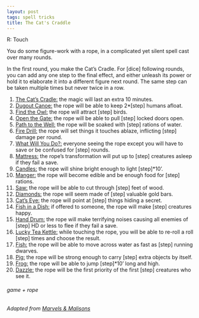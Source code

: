 ```yaml
---
layout: post
tags: spell tricks
title: The Cat's Craddle
---
```

R: Touch

You do some figure-work with a rope, in a complicated yet silent spell cast over many rounds. 

In the first round, you make the Cat’s Cradle. For [dice] following rounds, you can add any one step to the final effect, and either unleash its power or hold it to elaborate it into a different figure next round. The same step can be taken multiple times but never twice in a row.

1. <ins>The Cat’s Cradle:</ins> the magic will last an extra 10 minutes.
1. <ins>Dugout Canoe:</ins> the rope will be able to keep 2*[step] humans afloat.
1. <ins>Find the Owl:</ins> the rope will attract [step] birds.
1. <ins>Open the Gate:</ins> the rope will be able to pull [step] locked doors open.
1. <ins>Path to the Well:</ins> the rope will be soaked with [step] rations of water.
1. <ins>Fire Drill:</ins> the rope will set things it touches ablaze, inflicting [step] damage per round.
1. <ins>What Will You Do?:</ins> everyone seeing the rope except you will have to save or be confused for [step] rounds.
1. <ins>Mattress:</ins> the rope’s transformation will put up to [step] creatures asleep if they fail a save.
1. <ins>Candles:</ins> the rope will shine bright enough to light [step]*10’.
1. <ins>Manger:</ins> the rope will become edible and be enough food for [step] rations.
1. <ins>Saw:</ins> the rope will be able to cut through [step] feet of wood.
1. <ins>Diamonds:</ins> the rope will seem made of [step] valuable gold bars.
1. <ins>Cat’s Eye:</ins> the rope will point at [step] things hiding a secret.
1. <ins>Fish in a Dish:</ins> if offered to someone, the rope will make [step] creatures happy.
1. <ins>Hand Drum:</ins> the rope will make terrifying noises causing all enemies of [step] HD or less to flee if they fail a save.
1. <ins>Lucky Tea Kettle:</ins> while touching the rope, you will be able to re-roll a roll [step] times and choose the result.
1. <ins>Fish:</ins> the rope will be able to move across water as fast as [step] running dwarves.
1. <ins>Pig:</ins> the rope will be strong enough to carry [step] extra objects by itself.
1. <ins>Frog:</ins> the rope will be able to jump [step]*10’ long and high.
1. <ins>Dazzle:</ins> the rope will be the first priority of the first [step] creatures who see it.

###### game + rope
###### Adapted from [Marvels & Malisons](https://www.drivethrurpg.com/product/211911/Marvels--Malisons)
